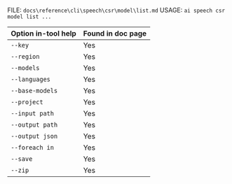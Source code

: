﻿FILE: `docs\reference\cli\speech\csr\model\list.md`
USAGE: `ai speech csr model list ...`

| Option in-tool help | Found in doc page |
|---------------------|------------------|
| `--key` | Yes |
| `--region` | Yes |
| `--models` | Yes |
| `--languages` | Yes |
| `--base-models` | Yes |
| `--project` | Yes |
| `--input path` | Yes |
| `--output path` | Yes |
| `--output json` | Yes |
| `--foreach in` | Yes |
| `--save` | Yes |
| `--zip` | Yes |